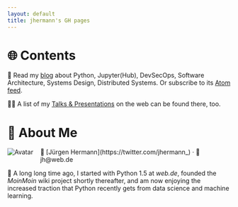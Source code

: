 ```yaml
---
layout: default
title: jhermann's GH pages
---
```

# 🌐 Contents


📝 Read my [blog](https://jhermann.github.io/blog/) about Python, Jupyter(Hub), DevSecOps, Software Architecture, Systems Design, Distributed Systems. Or subscribe to its [Atom feed](https://jhermann.github.io/blog/feed.xml).

👨‍🏫 A list of my [Talks & Presentations](https://jhermann.github.io/blog/how-to/know-how/2020/02/22/talks+presentations.html) on the web can be found there, too.


# 👤️ About Me

<img src="https://avatars3.githubusercontent.com/u/1068245?s=40" alt="Avatar" style="float: left; padding-right:1rem; padding-bottom:.5rem;">
📝 [Jürgen Hermann](https://twitter.com/jhermann_) · 📧 jh@web.de

🐍 A long long time ago, I started with Python 1.5 at *web.de*,
founded the *MoinMoin* wiki project shortly thereafter, and am now
enjoying the increased traction that Python recently gets from
data science and machine learning.
